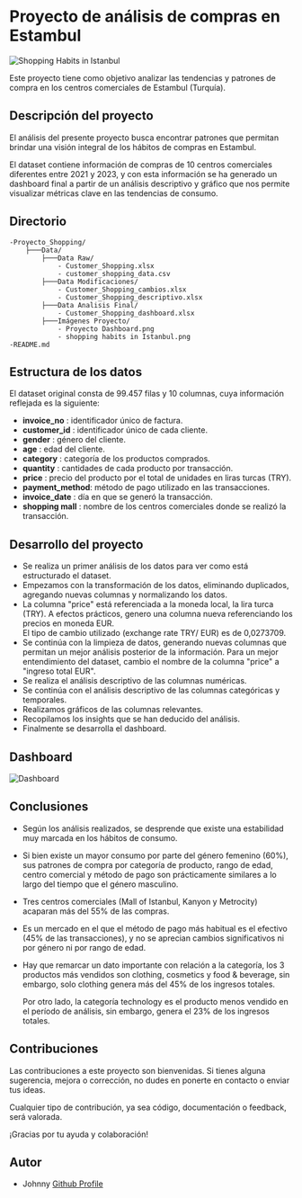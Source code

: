 # Proyecto de análisis de compras en Estambul

![Shopping Habits in Istanbul](./DATA/Imágenes%20Proyecto/shopping%20habits%20in%20Istanbul.png)

Este proyecto tiene como objetivo analizar las tendencias y patrones de compra en los centros comerciales de Estambul (Turquía).

## Descripción del proyecto
El análisis del presente proyecto busca encontrar patrones que permitan brindar una visión integral de los hábitos de compras en Estambul. 

El dataset contiene información de compras de 10 centros comerciales diferentes entre 2021 y 2023, y con esta información se ha generado un dashboard final a partir de un análisis descriptivo y gráfico que nos permite visualizar métricas clave en las tendencias de consumo.

## Directorio

    -Proyecto_Shopping/
        ├───Data/
            ├───Data Raw/
   	            - Customer_Shopping.xlsx
    	        - customer_shopping_data.csv
            ├───Data Modificaciones/
    	        - Customer_Shopping_cambios.xlsx
    	        - Customer_Shopping_descriptivo.xlsx
            ├───Data Analisis Final/
   	            - Customer_Shopping_dashboard.xlsx
            ├───Imágenes Proyecto/
                - Proyecto Dashboard.png
   	            - shopping habits in Istanbul.png	    
    -README.md

## Estructura de los datos
El dataset original consta de 99.457 filas y 10 columnas, cuya información reflejada es la siguiente:
- **invoice_no** : identificador único de factura.
- **customer_id** : identificador único de cada cliente.
- **gender** : género del cliente.
- **age** : edad del cliente.
- **category** : categoría de los productos comprados.
- **quantity** : cantidades de cada producto por transacción.
- **price** : precio del producto por el total de unidades en liras turcas (TRY).
- **payment_method**: método de pago utilizado en las transacciones.
- **invoice_date** : día en que se generó la transacción.
- **shopping mall** : nombre de los centros comerciales donde se realizó la transacción.

## Desarrollo del proyecto
- Se realiza un primer análisis de los datos para ver como está estructurado
el dataset.
- Empezamos con la transformación de los datos, eliminando duplicados, agregando
nuevas columnas y normalizando los datos.
- La columna "price" está referenciada a la moneda local, la lira turca (TRY).
A efectos prácticos, genero una columna nueva referenciando los precios en moneda EUR.  
El tipo de cambio utilizado (exchange rate TRY/ EUR) es de 0,0273709. 
- Se continúa con la limpieza de datos, generando nuevas columnas que permitan
un mejor análisis posterior de la información.
Para un mejor entendimiento del dataset, cambio el nombre de la columna "price"
a "ingreso total EUR".
- Se realiza el análisis descriptivo de las columnas numéricas.
- Se continúa con el análisis descriptivo de las columnas categóricas y temporales.
- Realizamos gráficos de las columnas relevantes.
- Recopilamos los insights que se han deducido del análisis.
- Finalmente se desarrolla el dashboard.


## Dashboard

![Dashboard](./DATA/Imágenes%20Proyecto/Proyecto%20Dashboard.png)

## Conclusiones
- Según los análisis realizados, se desprende que existe una estabilidad muy marcada en 
los hábitos de consumo.
- Si bien existe un mayor consumo por parte del género femenino (60%), sus patrones
de compra por categoría de producto, rango de edad, centro comercial y método de pago
son prácticamente similares a lo largo del tiempo que el género masculino.
- Tres centros comerciales (Mall of Istanbul, Kanyon y Metrocity) acaparan más
del 55% de las compras.
- Es un mercado en el que el método de pago más habitual es el efectivo (45% de las transacciones),
y no se aprecian cambios significativos ni por género ni por rango de edad.
- Hay que remarcar un dato importante con relación a la categoría, los 3 productos
más vendidos son clothing, cosmetics y food & beverage, sin embargo, solo clothing genera
más del 45% de los ingresos totales.

    Por otro lado, la categoría technology es el producto menos vendido en el período de análisis,
sin embargo, genera el 23% de los ingresos totales.

## Contribuciones
Las contribuciones a este proyecto son bienvenidas. Si tienes alguna sugerencia, mejora o
corrección, no dudes en ponerte en contacto o enviar tus ideas.

Cualquier tipo de contribución, ya sea código, documentación o feedback, será valorada.

¡Gracias por tu ayuda y colaboración!

## Autor
- Johnny [Github Profile](https://github.com/jbdatalytics)





